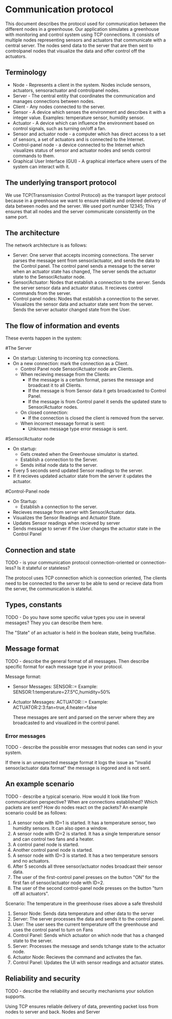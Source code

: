 # Communication protocol

This document describes the protocol used for communication between the different nodes in a greenhouse. 
Our application simulates a greenhouse with monitoring and control system using TCP connections.
It consists of multiple nodes representing sensors and actuators that communicate with a central server. 
The nodes send data to the server that are then sent to controlpanel nodes that visualize the data and offer
control off the actuators.

## Terminology
* Node - Represents a client in the system. Nodes include sensors, actuators, sensoractuator and controlpanel nodes.
* Server - The central entity that coordinates the communication and manages connections between nodes.
* Client - Any nodes connected to the server.
* Sensor - A device which senses the environment and describes it with a integer value. Examples: temperature sensor, humidity sensor.
* Actuator - A device which can influence the environment based on control signals, such as turning on/off a fan.
* Sensor and actuator node - a computer which has direct access to a set of sensors, a set of
  actuators and is connected to the Internet.
* Control-panel node - a device connected to the Internet which visualizes status of sensor and
  actuator nodes and sends control commands to them.
* Graphical User Interface (GUI) - A graphical interface where users of the system can interact with
  it.

## The underlying transport protocol

We use TCP(Transsmission Control Protocol) as the transport layer protocol because in a greenhouse we want
to ensure reliable and ordered delivery of data between nodes and the server.
We used port number 12345; This ensures that all nodes and the server communicate consistently on the same port.

## The architecture

The network architecture is as follows:

- Server: One server that accepts incoming connections. The server parses the message sent from sensor/actuator, and sends the data to the Control panel. The control panel sends a message to the server when an actuator state has changed, The server sends the actuator state to the Sensor/Actuator node.
- Sensor/Actuator: Nodes that establish a connection to the server. Sends the server sensor data and actuator status. It recieves control commands from the server.
- Control panel nodes: Nodes that establish a connection to the server. Visualizes the sensor data and actuator state sent from the server. Sends the server actuator changed state from the User.


## The flow of information and events

These events happen in the system:

#The Server
 - On startup: Listening to incoming tcp connections.
 - On a new connection: mark the connection as a Client.
   - Control Panel node Sensor/Actuator node are Clients.
   - When recieving message from the Clients:
     - If the message is a certain format, parses the message and broadcast it to all Clients.
     - If the message is from Sensor data it gets broadcasted to Control Panel.
     - If the message is from Control panel it sends the updated state to Sensor/Actuator nodes.
   - On closed connection:
     - If the connection is closed the client is removed from the server.
    - When incorrect message format is sent:
      - Unknown message type error message is sent.
     
#Sensor/Actuator node
  - On startup:
    - Gets created when the Greenhouse simulator is started.
    - Establish a connection to the Server.
    - Sends initial node data to the server.
  - Every 5 seconds send updated Sensor readings to the server.
  - If it recieves updated actuator state from the server it updates the actuator.

#Control-Panel node
  - On Startup:
    - Establish a connection to the server.
  - Recieves message from server with Sensor/Actuator data.
  - Visualizes the Sensor Readings and Actuator State.
  - Updates Sensor readings when recieved by server
  - Sends message to server if the User changes the actuator state in the Control Panel

## Connection and state

TODO - is your communication protocol connection-oriented or connection-less? Is it stateful or 
stateless? 

The protocol uses TCP connection which is connection oriented, The clients need to be connected to the server to be able 
to send or recieve data from the server, the communication is stateful. 


## Types, constants

TODO - Do you have some specific value types you use in several messages? They you can describe 
them here.

The "State" of an actuator is held in the boolean state, being true/false.

## Message format

TODO - describe the general format of all messages. Then describe specific format for each 
message type in your protocol.

Message format:
- Sensor Messages: SENSOR:<nodeId>:<sensorType>=<currentReading unit>
   Example: SENSOR:1:temperature=27.5°C,humidity=50%
- Actuator Messages: ACTUATOR:<nodeId>:<actuatorId>:<actuatorType>=<state>
   Example: ACTUATOR:2:3:fan=true,4:heater=false

  These messages are sent and parsed on the server where they are broadcasted to and visualized in the control panel. 

### Error messages

TODO - describe the possible error messages that nodes can send in your system.

If there is an unexpected message format it logs the issue as "invalid sensor/actuator data format" the message is ingored and is not sent.

## An example scenario

TODO - describe a typical scenario. How would it look like from communication perspective? When 
are connections established? Which packets are sent? How do nodes react on the packets? An 
example scenario could be as follows:
1. A sensor node with ID=1 is started. It has a temperature sensor, two humidity sensors. It can
   also open a window.
2. A sensor node with ID=2 is started. It has a single temperature sensor and can control two fans
   and a heater.
3. A control panel node is started.
4. Another control panel node is started.
5. A sensor node with ID=3 is started. It has a two temperature sensors and no actuators.
6. After 5 seconds all three sensor/actuator nodes broadcast their sensor data.
7. The user of the first-control panel presses on the button "ON" for the first fan of
   sensor/actuator node with ID=2.
8. The user of the second control-panel node presses on the button "turn off all actuators".


Scenario: The temperature in the greenhouse rises above a safe threshold
1. Sensor Node: Sends data temperature and other data to the server
2. Server: The server processes the data and sends it to the control panel.
3. User: The user sees the current temperature off the greenhouse and uses the control panel to turn on Fans
4. Control Panel: Sends which actuator on which node that has a changed state to the server.
5. Server: Processes the message and sends tchange state to the actuator node.
6. Actuator Node: Recieves the command and activates the fan.
7. Control Panel: Updates the UI with sensor readings and actuator states.

## Reliability and security

TODO - describe the reliability and security mechanisms your solution supports.

Using TCP ensures reliable delivery of data, preventing packet loss from nodes to server and back.
Nodes and Server 
